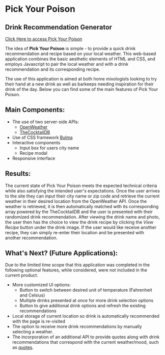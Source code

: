 # Pick Your Poison
## Drink Recommendation Generator

[Click Here to access Pick Your Poison](https://joeltbenson.github.io/PickYourPoison/)

The idea of **Pick Your Poison** is simple - to provide a quick drink recommendation and recipe based on your local weather. This web-based application combines the basic aesthetic elements of HTML and CSS, and employs Javascript to pair the local weather and with a drink recommendation and its corresponding recipe. 

The use of this application is aimed at both home mixologists looking to try their hand at a new drink as well as barkeeps needing inspiration for their drink of the day. Below you can find some of the main features of Pick Your Poison.

## Main Components:
- The use of two server-side APIs:
    - [OpenWeather](https://openweathermap.org/api)
    - [TheCocktailDB](https://www.thecocktaildb.com/)
- Use of CSS framework [Bulma](https://bulma.io/)
- Interactive components
    - Input box for users city name
    - Recipe modal
- Responsive interface

## Results: 
The current state of Pick Your Poison meets the expected technical criteria while also satisfying the intended user's expectations. Once the user arrives to the site they can input their city name or zip code and retrieve the current weather in their desired location from the OpenWeather API. Once the weather is retrieved, it is then automatically matched with its corresponding array powered by the TheCocktailDB and the user is presented with their randomized drink recommendation. After viewing the drink name and photo, the user then has the choice to view the drink recipe by clicking the *View Recipe* button under the drink image. If the user would like receive another recipe, they can simply re-enter their location and be presented with another recommendation.

## What's Next? (Future Applications):
Due to the limited time scope that this application was completed in the following optional features, while considered, were not included in the current product.
- More customized UI options:
    - Button to switch between desired unit of temperature (Fahrenheit and Celsius)
    - Multiple drinks presented at once for more drink selection options
    - Button to give additional drink options and refresh the existing recommendations
- Local storage of current location so drink is automatically recommended with the page is re-visited
- The option to receive more drink recommendations by manually selecting a weather.
- The incorporation of an additional API to provide quotes along with drink recommendations that correspond with the current weather/mood, such as [quotes](https://quotes.rest/).
